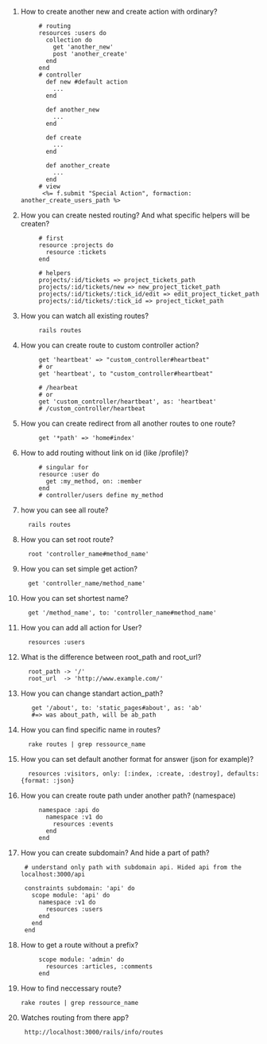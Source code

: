 1. How to create another new and create action with ordinary?
      
      
            # routing
            resources :users do
              collection do
                get 'another_new'
                post 'another_create'
              end
            end
            # controller
              def new #default action
                ...
              end

              def another_new
                ...
              end

              def create
                ...
              end

              def another_create
                ...
              end
            # view
             <%= f.submit "Special Action", formaction: another_create_users_path %>
             
2. How you can create nested routing? And what specific helpers will be createn?
            
            # first
            resource :projects do 
              resource :tickets
            end
            
            # helpers
            projects/:id/tickets => project_tickets_path
            projects/:id/tickets/new => new_project_ticket_path
            projects/:id/tickets/:tick_id/edit => edit_project_ticket_path
            projects/:id/tickets/:tick_id => project_ticket_path

3. How you can watch all existing routes?
            
            rails routes
4. How you can create route to custom controller action?

            get 'heartbeat' => "custom_controller#heartbeat"
            # or
            get 'heartbeat', to "custom_controller#heartbeat"
            
            # /hearbeat
            # or 
            get 'custom_controller/heartbeat', as: 'heartbeat'
            # /custom_controller/heartbeat
            
5. How you can create redirect from all another routes to one route?
            
            get '*path' => 'home#index'
6. How to add routing without link on id (like /profile)?
            
            # singular for
            resource :user do
              get :my_method, on: :member
            end
            # controller/users define my_method

1. how you can see all route?
         
         rails routes
1. How you can set root route?
         
         root 'controller_name#method_name'
2. How you can set simple get action?
         
         get 'controller_name/method_name'
2. How you can set shortest name?
         
         get '/method_name', to: 'controller_name#method_name'
2. How you can add all action for User?
         
         resources :users
3. What is the difference between root_path and root_url?
         
         root_path -> '/'
         root_url  -> 'http://www.example.com/'
4. How you can change standart action_path?
         
          get '/about', to: 'static_pages#about', as: 'ab'
          #=> was about_path, will be ab_path
5. How you can find specific name in routes?
         
         rake routes | grep ressource_name
6. How you can set default another format for answer (json for example)?
         
         resources :visitors, only: [:index, :create, :destroy], defaults: {format: :json}
 
7. How you can create route path under another path? (namespace)
            
            namespace :api do
              namespace :v1 do
                resources :events
              end
            end
8. How you can create subdomain? And hide a part of path?

        # understand only path with subdomain api. Hided api from the localhost:3000/api
            
        constraints subdomain: 'api' do
          scope module: 'api' do
            namespace :v1 do
              resources :users
            end
          end
        end
9. How to get a route without a prefix?
       
            scope module: 'admin' do
              resources :articles, :comments
            end
10. How to find neccessary route?
        
        rake routes | grep ressource_name
11. Watches routing from there app?

         http://localhost:3000/rails/info/routes
